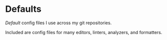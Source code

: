 # Defaults

_Default_ config files I use across my git repositories.

Included are config files for many editors, linters, analyzers, and formatters.
